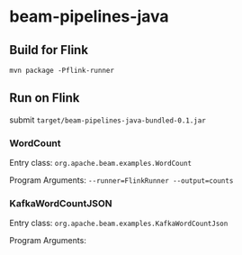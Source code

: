 # beam-pipelines-java

## Build for Flink

```shell
mvn package -Pflink-runner
```

## Run on Flink

submit `target/beam-pipelines-java-bundled-0.1.jar`

### WordCount

Entry class: `org.apache.beam.examples.WordCount`

Program Arguments: `--runner=FlinkRunner --output=counts`

### KafkaWordCountJSON

Entry class: `org.apache.beam.examples.KafkaWordCountJson`

Program Arguments:
